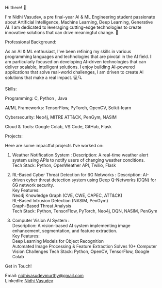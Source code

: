 Hi there! 👋  

I'm Nidhi Vasudev, a pre final-year AI & ML Engineering student passionate about Artificial Intelligence, Machine Learning, Deep Learning, Generative AI. I am dedicated to leveraging cutting-edge technologies to create innovative solutions that can drive meaningful change. 🚀  



Professional Background:  

As an AI & ML enthusiast, I've been refining my skills in various programming languages and technologies that are pivotal in the AI field. I am particularly focused on developing AI-driven technologies that can deliver scalable, intelligent solutions. I enjoy building AI-powered applications that solve real-world challenges, I am driven to create AI solutions that make a real impact.  💻🔍  



Skills:  

 Programming: C, Python , Java
 
 AI/ML Frameworks: TensorFlow, PyTorch, OpenCV, Scikit-learn
 
 Cybersecurity: Neo4j, MITRE ATT&CK, PenGym, NASIM
 
 Cloud & Tools: Google Colab, VS Code, GitHub, Flask 



Projects:  

Here are some impactful projects I’ve worked on:

1. Weather Notification System : 
    Description: A real-time weather alert system using APIs to notify users of changing weather conditions.  
    Tech Stack: Python, OpenWeather API, Twilio, Flask  
 

2.  RL-Based Cyber Threat Detection for 6G Networks : 
     Description: AI-driven cyber threat detection system using Deep Q-Networks (DQN) for 6G network security.  
     Key Features:  
       Neo4j Knowledge Graph (CVE, CWE, CAPEC, ATT&CK)  
       RL-Based Intrusion Detection (NASIM, PenGym)  
       Graph-Based Threat Analysis  
       Tech Stack: Python, TensorFlow, PyTorch, Neo4j, DQN, NASIM, PenGym  


3.  Computer Vision AI System :  
     Description: A vision-based AI system implementing image enhancement, segmentation, and feature extraction.  
     Key Features:  
       Deep Learning Models for Object Recognition  
       Automated Image Processing & Feature Extraction 
       Solves 10+ Computer Vision Challenges 
       Tech Stack: Python, OpenCV, TensorFlow, Google Colab  
 

 Get in Touch!  

  Email: [nidhivasudevmurthy@gmail.com](mailto:nidhivasudevmurthy@gmail.com)  
  LinkedIn: [Nidhi Vasudev](http://www.linkedin.com/in/nidhivasudev)  
